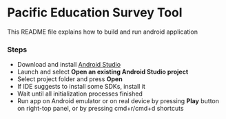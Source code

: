 # Pacific Education Survey Tool

This README file explains how to build and run android application

### Steps

  - Download and install [Android Studio]
  - Launch and select **Open an existing Android Studio project**
  - Select project folder and press **Open**
  - If IDE suggests to install some SDKs, install it
  - Wait until all initialization processes finished
  - Run app on Android emulator or on real device by pressing **Play** button on right-top panel, or by pressing cmd+r/cmd+d shortcuts



   [Android Studio]: <https://developer.android.com/studio>
